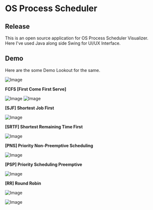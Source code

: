 # OS Process Scheduler

## Release
This is an open source application for OS Process Scheduler Visualizer.
Here I've used Java along side Swing for UI/UX Interface.

## Demo
Here are the some Demo Lookout for the same.

![Image](https://github.com/user-attachments/assets/5e977001-90a1-4110-a112-ed48f113db30)

**FCFS [First Come First Serve]**

![Image](https://github.com/user-attachments/assets/4014f8fa-3f0b-4952-8bfe-9ee254c31849)
![Image](https://github.com/user-attachments/assets/15d06118-d99d-413f-b92c-968e14031973)

**[SJF] Shortest Job First**

![Image](https://github.com/user-attachments/assets/945ac7fc-0a46-4c9b-b8b7-bf1668516ca4)

**[SRTF] Shortest Remaining Time First**

![Image](https://github.com/user-attachments/assets/f78d827a-5c8b-46bf-b0cf-a032adb58703)

**[PNS] Priority Non-Preemptive Scheduling**

![Image](https://github.com/user-attachments/assets/d6392b07-f856-49ee-8866-38c987d8c4f5)

**[PSP] Priority Scheduling Preemptive**

![Image](https://github.com/user-attachments/assets/1cd5a9e0-e661-4b0e-8f4c-c26186f70ffc)

**[RR] Round Robin**

![Image](https://github.com/user-attachments/assets/2113650b-2d41-416d-9b6d-934e8974a503)

![Image](https://github.com/user-attachments/assets/44f16511-f9b7-42f2-b504-e32878407c6b)
